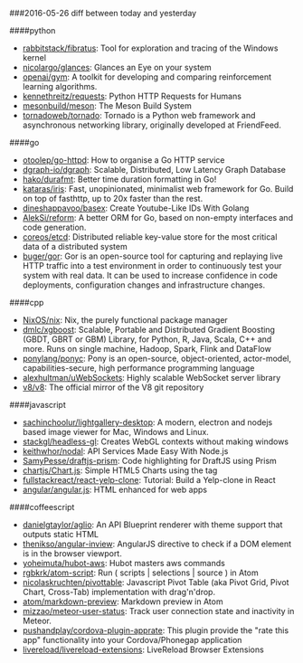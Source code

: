 ###2016-05-26
diff between today and yesterday

####python
* [rabbitstack/fibratus](https://github.com/rabbitstack/fibratus): Tool for exploration and tracing of the Windows kernel
* [nicolargo/glances](https://github.com/nicolargo/glances): Glances an Eye on your system
* [openai/gym](https://github.com/openai/gym): A toolkit for developing and comparing reinforcement learning algorithms.
* [kennethreitz/requests](https://github.com/kennethreitz/requests): Python HTTP Requests for Humans
* [mesonbuild/meson](https://github.com/mesonbuild/meson): The Meson Build System
* [tornadoweb/tornado](https://github.com/tornadoweb/tornado): Tornado is a Python web framework and asynchronous networking library, originally developed at FriendFeed.

####go
* [otoolep/go-httpd](https://github.com/otoolep/go-httpd): How to organise a Go HTTP service
* [dgraph-io/dgraph](https://github.com/dgraph-io/dgraph): Scalable, Distributed, Low Latency Graph Database
* [hako/durafmt](https://github.com/hako/durafmt):  Better time duration formatting in Go!
* [kataras/iris](https://github.com/kataras/iris): Fast, unopinionated, minimalist web framework for Go. Build on top of fasthttp, up to 20x faster than the rest.
* [dineshappavoo/basex](https://github.com/dineshappavoo/basex): Create Youtube-Like IDs With Golang
* [AlekSi/reform](https://github.com/AlekSi/reform): A better ORM for Go, based on non-empty interfaces and code generation.
* [coreos/etcd](https://github.com/coreos/etcd): Distributed reliable key-value store for the most critical data of a distributed system
* [buger/gor](https://github.com/buger/gor): Gor is an open-source tool for capturing and replaying live HTTP traffic into a test environment in order to continuously test your system with real data. It can be used to increase confidence in code deployments, configuration changes and infrastructure changes.

####cpp
* [NixOS/nix](https://github.com/NixOS/nix): Nix, the purely functional package manager
* [dmlc/xgboost](https://github.com/dmlc/xgboost): Scalable, Portable and Distributed Gradient Boosting (GBDT, GBRT or GBM) Library, for Python, R, Java, Scala, C++ and more. Runs on single machine, Hadoop, Spark, Flink and DataFlow
* [ponylang/ponyc](https://github.com/ponylang/ponyc): Pony is an open-source, object-oriented, actor-model, capabilities-secure, high performance programming language
* [alexhultman/uWebSockets](https://github.com/alexhultman/uWebSockets): Highly scalable WebSocket server library
* [v8/v8](https://github.com/v8/v8): The official mirror of the V8 git repository

####javascript
* [sachinchoolur/lightgallery-desktop](https://github.com/sachinchoolur/lightgallery-desktop): A modern, electron and nodejs based image viewer for Mac, Windows and Linux.
* [stackgl/headless-gl](https://github.com/stackgl/headless-gl): Creates WebGL contexts without making windows
* [keithwhor/nodal](https://github.com/keithwhor/nodal): API Services Made Easy With Node.js
* [SamyPesse/draftjs-prism](https://github.com/SamyPesse/draftjs-prism): Code highlighting for DraftJS using Prism
* [chartjs/Chart.js](https://github.com/chartjs/Chart.js): Simple HTML5 Charts using the <canvas> tag
* [fullstackreact/react-yelp-clone](https://github.com/fullstackreact/react-yelp-clone): Tutorial: Build a Yelp-clone in React
* [angular/angular.js](https://github.com/angular/angular.js): HTML enhanced for web apps

####coffeescript
* [danielgtaylor/aglio](https://github.com/danielgtaylor/aglio): An API Blueprint renderer with theme support that outputs static HTML
* [thenikso/angular-inview](https://github.com/thenikso/angular-inview): AngularJS directive to check if a DOM element is in the browser viewport.
* [yoheimuta/hubot-aws](https://github.com/yoheimuta/hubot-aws): Hubot masters aws commands
* [rgbkrk/atom-script](https://github.com/rgbkrk/atom-script):  Run ( scripts | selections | source ) in Atom
* [nicolaskruchten/pivottable](https://github.com/nicolaskruchten/pivottable): Javascript Pivot Table (aka Pivot Grid, Pivot Chart, Cross-Tab) implementation with drag'n'drop.
* [atom/markdown-preview](https://github.com/atom/markdown-preview): Markdown preview in Atom
* [mizzao/meteor-user-status](https://github.com/mizzao/meteor-user-status): Track user connection state and inactivity in Meteor.
* [pushandplay/cordova-plugin-apprate](https://github.com/pushandplay/cordova-plugin-apprate): This plugin provide the "rate this app" functionality into your Cordova/Phonegap application
* [livereload/livereload-extensions](https://github.com/livereload/livereload-extensions): LiveReload Browser Extensions
